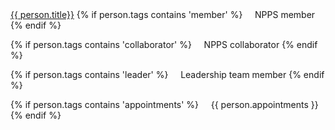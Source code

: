 <tr>
  <td><a href="{{ person.url }}">{{ person.title}}</a></td>
  <td>
{% if person.tags contains 'member' %}
&nbsp; &nbsp; NPPS member
{% endif %}

{% if person.tags contains 'collaborator' %}
&nbsp; &nbsp; NPPS collaborator
{% endif %}
  </td>
  <td>
{% if person.tags contains 'leader' %}
&nbsp; &nbsp; Leadership team member
{% endif %}

{% if person.tags contains 'appointments' %}
&nbsp; &nbsp; {{ person.appointments }}
{% endif %}
  </td>
</tr>
